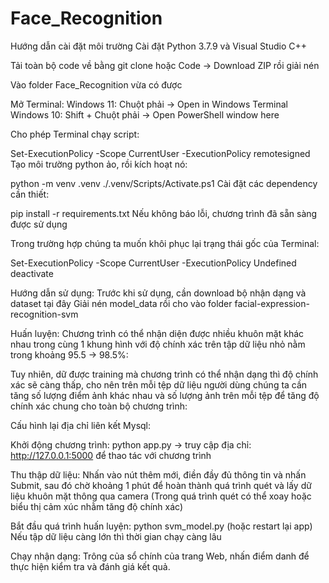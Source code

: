 # Face_Recognition

Hướng dẫn cài đặt môi trường
Cài đặt Python 3.7.9 và Visual Studio C++

Tải toàn bộ code về bằng git clone hoặc Code -> Download ZIP rồi giải nén

Vào folder Face_Recognition vừa có được

Mở Terminal:
Windows 11: Chuột phải -> Open in Windows Terminal
Windows 10: Shift + Chuột phải -> Open PowerShell window here

Cho phép Terminal chạy script:

Set-ExecutionPolicy -Scope CurrentUser -ExecutionPolicy remotesigned
Tạo môi trường python ảo, rồi kích hoạt nó:

python -m venv .venv
./.venv/Scripts/Activate.ps1
Cài đặt các dependency cần thiết:

pip install -r requirements.txt
Nếu không báo lỗi, chương trình đã sẵn sàng được sử dụng

Trong trường hợp chúng ta muốn khôi phục lại trạng thái gốc của Terminal:

Set-ExecutionPolicy -Scope CurrentUser -ExecutionPolicy Undefined
deactivate

Hướng dẫn sử dụng:
Trước khi sử dụng, cần download bộ nhận dạng và dataset tại đây
Giải nén model_data rồi cho vào folder facial-expression-recognition-svm

Huấn luyện:
Chương trình có thể nhận diện được nhiều khuôn mặt khác nhau trong cùng 1 khung hình với độ chính xác trên tập dữ liệu nhỏ nằm trong khoảng 95.5 -> 98.5%:

Tuy nhiên, dữ được training mà chương trình có thể nhận dạng thì độ chính xác sẽ càng thấp, cho nên trên mỗi tệp dữ liệu người dùng chúng ta cần tăng số lượng điểm ảnh khác nhau và số lượng ảnh trên mỗi tệp để tăng độ chính xác chung cho toàn bộ chương trình:

Cấu hình lại địa chỉ liên kết Mysql:

Khởi động chương trình: python app.py -> truy cập địa chỉ: http://127.0.0.1:5000 để thao tác với chương trình

Thu thập dữ liệu:
Nhấn vào nút thêm mới, điền đầy đủ thông tin và nhấn Submit, sau đó chờ khoảng 1 phút để hoàn thành quá trình quét và lấy dữ liệu khuôn mặt thông qua camera (Trong quá trình quét có thể xoay hoặc biểu thị cảm xúc nhằm tăng độ chính xác)

Bắt đầu quá trình huấn luyện:
python svm_model.py (hoặc restart lại app)
Nếu tập dữ liệu càng lớn thì thời gian chạy càng lâu

Chạy nhận dạng:
Trông của sổ chính của trang Web, nhấn điểm danh để thực hiện kiểm tra và đánh giá kết quả.
